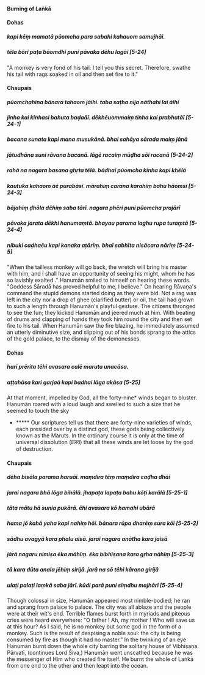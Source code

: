 #### Burning of Laṅkā

#### Dohas

##### kapi kēṃ mamatā pūomcha para sabahi kahauom samujhāi.
##### tēla bōri paṭa bāomdhi puni pāvaka dēhu lagāi [5-24]

"A monkey is very fond of his tail: I tell you this secret. Therefore, swathe his tail with rags soaked in oil and then set fire to it."

#### Chaupais

##### pūomchahīna bānara tahaom jāihi. taba saṭha nija nāthahi lai āihi
##### jinha kai kīnhasi bahuta baḍaāī. dēkhēuommaiṃ tinha kai prabhutāī [5-24-1]
##### bacana sunata kapi mana musukānā. bhai sahāya sārada maiṃ jānā
##### jātudhāna suni rāvana bacanā. lāgē racaiṃ mūḍha sōi racanā [5-24-2]
##### rahā na nagara basana ghṛta tēlā. bāḍhaī pūomcha kīnha kapi khēlā
##### kautuka kahaom āē purabāsī. mārahiṃ carana karahiṃ bahu hāomsī [5-24-3]
##### bājahiṃ ḍhōla dēhiṃ saba tārī. nagara phēri puni pūomcha prajārī
##### pāvaka jarata dēkhi hanumaṃtā. bhayau parama laghu rupa turaṃtā [5-24-4]
##### nibuki caḍhaēu kapi kanaka aṭārīṃ. bhaī sabhīta nisācara nārīṃ [5-24-5]

"When the tailless monkey will go back, the wretch will bring his master with him, and I shall have an opportunity of seeing his might, whom he has so lavishly exalted ." Hanumān smiled to himself on hearing these words. "Goddess Śāradā has proved helpful to me, I believe." On hearing Rāvaṇa's command the stupid demons started doing as they were bid. Not a rag was left in the city nor a drop of ghee (clarified butter) or oil, the tail had grown to such a length through Hanumān's playful gesture. The citizens thronged to see the fun; they kicked Hanumān and jeered much at him. With beating of drums and clapping of hands they took him round the city and then set fire to his tail. When Hanumān saw the fire blazing, he immediately assumed an utterly diminutive size, and slipping out of his bonds sprang to the attics of the gold palace, to the dismay of the demonesses.

#### Dohas

##### hari prērita tēhi avasara calē maruta unacāsa.
##### aṭṭahāsa kari garjaā kapi baḍhai lāga akāsa [5-25]

At that moment, impelled by God, all the forty-nine* winds began to bluster. Hanumān roared with a loud laugh and swelled to such a size that he seemed to touch the sky

- ***** Our scriptures tell us that there are forty-nine varieties of winds, each presided over by a distinct god, these gods being collectively known as the Maruts. In the ordinary course it is only at the time of universal dissolution (प्रलय) that all these winds are let loose by the god of destruction.

#### Chaupais

##### dēha bisāla parama haruāī. maṃdira tēṃ maṃdira caḍha dhāī
##### jarai nagara bhā lōga bihālā. jhapaṭa lapaṭa bahu kōṭi karālā [5-25-1]
##### tāta mātu hā sunia pukārā. ēhi avasara kō hamahi ubārā
##### hama jō kahā yaha kapi nahiṃ hōī. bānara rūpa dharēṃ sura kōī [5-25-2]
##### sādhu avagyā kara phalu aisā. jarai nagara anātha kara jaisā
##### jārā nagaru nimiṣa ēka māhīṃ. ēka bibhīṣana kara gṛha nāhīṃ [5-25-3]
##### tā kara dūta anala jēhiṃ sirijā. jarā na sō tēhi kārana girijā
##### ulaṭi palaṭi laṃkā saba jārī. kūdi parā puni siṃdhu majhārī [5-25-4]

Though colossal in size, Hanumān appeared most nimble-bodied; he ran and sprang from palace to palace. The city was all ablaze and the people were at their wit's end. Terrible flames burst forth in myriads and piteous cries were heard everywhere: "O father ! Ah, my mother ! Who will save us at this hour? As I said, he is no monkey but some god in the form of a monkey. Such is the result of despising a noble soul: the city is being consumed by fire as though it had no master." In the twinking of an eye Hanumān burnt down the whole city barring the solitary house of Vibhīṣaṇa. Pārvatī, (continues Lord Śiva,) Hanumān went unscathed because he was the messenger of Him who created fire itself. He burnt the whole of Laṅkā from one end to the other and then leapt into the ocean.